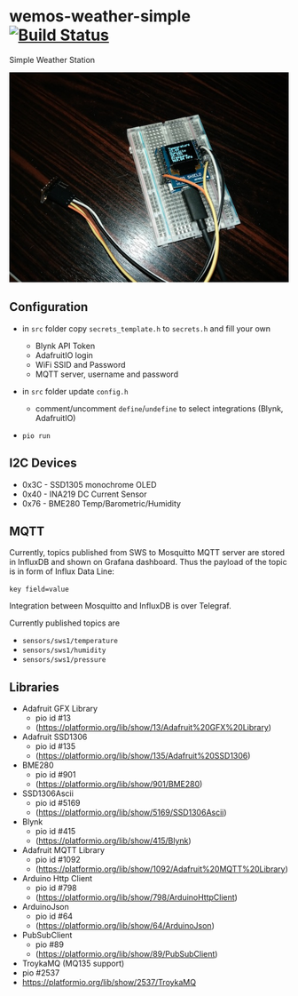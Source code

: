 # wemos-weather-simple [![Build Status](https://travis-ci.org/xpj/wemos-weather-simple.svg?branch=master)](https://travis-ci.org/xpj/wemos-weather-simple)
Simple Weather Station

![sws.jpg](sws.jpg "Simple Weather Station")

## Configuration

- in ``src`` folder copy ``secrets_template.h`` to ``secrets.h`` and fill your own
  - Blynk API Token
  - AdafruitIO login
  - WiFi SSID and Password
  - MQTT server, username and password
- in ``src`` folder update ``config.h``
  - comment/uncomment ``define``/``undefine`` to select integrations (Blynk, AdafruitIO) 
  
- ``pio run``

## I2C Devices
* 0x3C - SSD1305 monochrome OLED
* 0x40 - INA219 DC Current Sensor
* 0x76 - BME280 Temp/Barometric/Humidity

## MQTT

Currently, topics published from SWS to Mosquitto MQTT server are stored in InfluxDB 
and shown on Grafana dashboard. Thus the payload of the topic is in form of Influx Data Line:

``key field=value``

Integration between Mosquitto and InfluxDB is over Telegraf.

Currently published topics are
- ``sensors/sws1/temperature``
- ``sensors/sws1/humidity``
- ``sensors/sws1/pressure``

## Libraries

- Adafruit GFX Library
  - pio id #13
  - (https://platformio.org/lib/show/13/Adafruit%20GFX%20Library)
- Adafruit SSD1306
  - pio id #135
  - (https://platformio.org/lib/show/135/Adafruit%20SSD1306)
- BME280
  - pio id #901
  - (https://platformio.org/lib/show/901/BME280)
- SSD1306Ascii
  - pio id #5169
  - (https://platformio.org/lib/show/5169/SSD1306Ascii)
- Blynk
  - pio id #415
  - (https://platformio.org/lib/show/415/Blynk)
- Adafruit MQTT Library
  - pio id #1092
  - (https://platformio.org/lib/show/1092/Adafruit%20MQTT%20Library)  
- Arduino Http Client
  - pio id #798
  - (https://platformio.org/lib/show/798/ArduinoHttpClient)  
- ArduinoJson
  - pio id #64
  - (https://platformio.org/lib/show/64/ArduinoJson)  
- PubSubClient
  - pio #89
  - (https://platformio.org/lib/show/89/PubSubClient)  
 - TroykaMQ (MQ135 support)
  - pio #2537
  - https://platformio.org/lib/show/2537/TroykaMQ